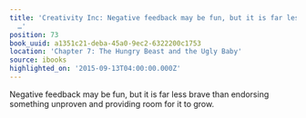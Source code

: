 ```yaml
---
title: 'Creativity Inc: Negative feedback may be fun, but it is far less brave than
  …'
position: 73
book_uuid: a1351c21-deba-45a0-9ec2-6322200c1753
location: 'Chapter 7: The Hungry Beast and the Ugly Baby'
source: ibooks
highlighted_on: '2015-09-13T04:00:00.000Z'
---
```


Negative feedback may be fun, but it is far less brave than endorsing something unproven and providing room for it to grow.